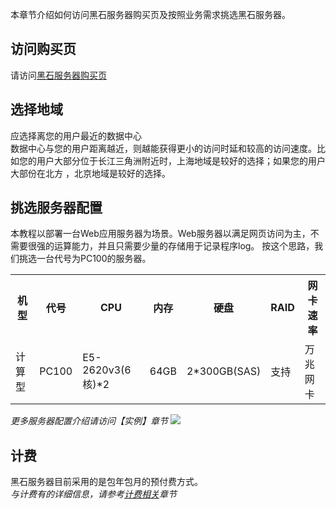 
本章节介绍如何访问黑石服务器购买页及按照业务需求挑选黑石服务器。

## 访问购买页
请访问[黑石服务器购买页](https://buy.qcloud.com/cpm "黑石服务器购买面")

## 选择地域
应选择离您的用户最近的数据中心</br>
数据中心与您的用户距离越近，则越能获得更小的访问时延和较高的访问速度。比如您的用户大部分位于长江三角洲附近时，上海地域是较好的选择；如果您的用户大部份在北方 ，北京地域是较好的选择。
</br>


## 挑选服务器配置
本教程以部署一台Web应用服务器为场景。Web服务器以满足网页访问为主，不需要很强的运算能力，并且只需要少量的存储用于记录程序log。
按这个思路，我们挑选一台代号为PC100的服务器。
<table>
<tr>
<th>机型</th>
<th>代号</th>
<th>CPU</th>
<th>内存</th>
<th>硬盘</th>
<th>RAID</th>
<th>网卡速率</th>
</tr>

<tr>
<td>计算型</td>
<td>	PC100</td>
<td>E5-2620v3(6核)*2</td>
<td>	64GB</td>
<td>2*300GB(SAS)</td>
<td>支持</td>
<td>万兆网卡</td>
</tr>
</table>

*更多服务器配置介绍请访问【实例】章节*
![](http://mc.qcloudimg.com/static/img/3dd0b1d33402554c535d55c60ac16a9e/image.png)

## 计费
黑石服务器目前采用的是包年包月的预付费方式。</br>
*与计费有的详细信息，请参考[计费相关]()章节*
